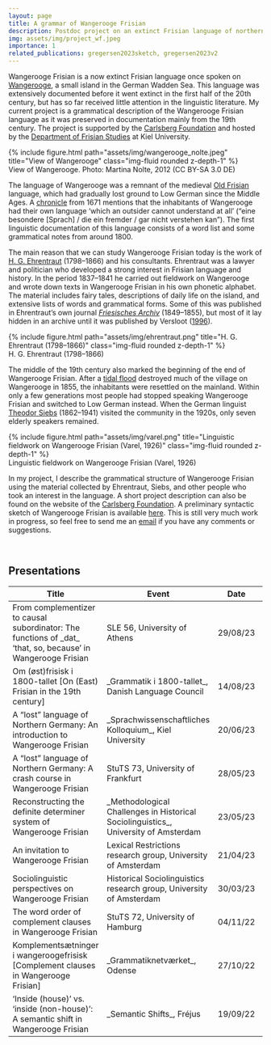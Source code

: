 ```yaml
---
layout: page
title: A grammar of Wangerooge Frisian
description: Postdoc project on an extinct Frisian language of northern Germany
img: assets/img/project_wf.jpeg
importance: 1
related_publications: gregersen2023sketch, gregersen2023v2
---
```



Wangerooge Frisian is a now extinct Frisian language once spoken on [Wangerooge](https://www.openstreetmap.org/#map=12/53.7910/7.8990), a small island in the German Wadden Sea. This language was extensively documented before it went extinct in the first half of the 20th century, but has so far received little attention in the linguistic literature. My current project is a grammatical description of the Wangerooge Frisian language as it was preserved in documentation mainly from the 19th century. The project is supported by the [Carlsberg Foundation](https://www.carlsbergfondet.dk/en) and hosted by the [Department of Frisian Studies](https://www.isfas.uni-kiel.de/de/frisistik) at Kiel University.

<div class="container">
  <div class="row">
    <div class="col"> </div>
    <div class="col-8">
    {% include figure.html path="assets/img/wangerooge_nolte.jpeg" title="View of Wangerooge" class="img-fluid rounded z-depth-1" %}
        <div class="caption">View of Wangerooge. Photo: Martina Nolte, 2012 (CC BY-SA 3.0 DE)</div>
    </div>
    <div class="col"></div>
  </div>
</div>


The language of Wangerooge was a remnant of the medieval [Old Frisian](https://medieval.ox.ac.uk/2022/11/03/lecture-old-frisian-a-gem-of-old-germanic-studies-by-dr-anne-popkema/) language, which had gradually lost ground to Low German since the Middle Ages. A [chronicle](https://www.digitale-sammlungen.de/en/details/bsb11054802) from 1671 mentions that the inhabitants of Wangerooge had their own language ‘which an outsider cannot understand at all’ (“eine besondere [Sprach] / die ein fremder / gar nicht verstehen kan”). The first linguistic documentation of this language consists of a word list and some grammatical notes from around 1800.

The main reason that we can study Wangerooge Frisian today is the work of [H. G. Ehrentraut](https://de.wikipedia.org/wiki/Heinrich_Georg_Ehrentraut) (1798–1866) and his consultants. Ehrentraut was a lawyer and politician who developed a strong interest in Frisian language and history. In the period 1837–1841 he carried out fieldwork on Wangerooge and wrote down texts in Wangerooge Frisian in his own phonetic alphabet. The material includes fairy tales, descriptions of daily life on the island, and extensive lists of words and grammatical forms. Some of this was published in Ehrentraut’s own journal _[Friesisches Archiv](https://www.digitale-sammlungen.de/en/view/bsb10018278?page=5)_ (1849–1855), but most of it lay hidden in an archive until it was published by Versloot ([1996](https://www.worldcat.org/title/907241310)).

<div class="container">
  <div class="row">
    <div class="col"> </div>
    <div class="col-4">
    {% include figure.html path="assets/img/ehrentraut.png" title="H. G. Ehrentraut (1798–1866)" class="img-fluid rounded z-depth-1" %}
        <div class="caption">H. G. Ehrentraut (1798–1866)</div>  
    </div>
    <div class="col"></div>
  </div>
</div>

The middle of the 19th century also marked the beginning of the end of Wangerooge Frisian. After a [tidal flood](https://de.wikipedia.org/wiki/Neujahrsflut_von_1855) destroyed much of the village on Wangerooge in 1855, the inhabitants were resettled on the mainland. Within only a few generations most people had stopped speaking Wangerooge Frisian and switched to Low German instead. When the German linguist [Theodor Siebs](https://en.wikipedia.org/wiki/Theodor_Siebs) (1862–1941) visited the community in the 1920s, only seven elderly speakers remained.

<div class="container">
  <div class="row">
    <div class="col"> </div>
    <div class="col-8">
    {% include figure.html path="assets/img/varel.png" title="Linguistic fieldwork on Wangerooge Frisian (Varel, 1926)" class="img-fluid rounded z-depth-1" %}
        <div class="caption">Linguistic fieldwork on Wangerooge Frisian (Varel, 1926)</div>
    </div>
    <div class="col"></div>
  </div>
</div>

In my project, I describe the grammatical structure of Wangerooge Frisian using the material collected by Ehrentraut, Siebs, and other people who took an interest in the language. A short project description can also be found on the website of the [Carlsberg Foundation](https://www.carlsbergfondet.dk/da/Forskningsaktiviteter/Bevillingsstatistik/Bevillingsoversigt/CF21_0502_Sune-Gregersen). A preliminary syntactic sketch of Wangerooge Frisian is available [here](https://doi.org/10.5281/zenodo.7775493). This is still very much work in progress, so feel free to send me an [email](mailto:s.gregersen@isfas.uni-kiel.de) if you have any comments or suggestions.



<br>
<h2>Presentations</h2>
<table>
<colgroup>
<col width="50%" />
<col width="30%" />
<col width="10%" />
<col width="10%" />
</colgroup>
<thead>
<tr class="header">
<th>Title</th>
<th>Event</th>
<th>Date</th>
<th>Downloads</th>
</tr>
</thead>
<tbody>
<tr>
<td markdown="span">From complementizer to causal subordinator: The functions of _dat_ ‘that, so, because’ in Wangerooge Frisian</td>
<td markdown="span">SLE 56, University of Athens</td>
<td markdown="span">29/08/23</td>
<td markdown="span">[slides](/assets/pdf/pres/SLE56_dat.pdf)</td>
</tr>
<tr>
<td markdown="span">Om (øst)frisisk i 1800-tallet [On (East) Frisian in the 19th century]</td>
<td markdown="span">_Grammatik i 1800-tallet_, Danish Language Council</td>
<td markdown="span">14/08/23</td>
<td markdown="span">[slides](/assets/pdf/pres/DSN_WF.pdf)</td>
</tr>
<tr>
<td markdown="span">A “lost” language of Northern Germany: An introduction to Wangerooge Frisian</td>
<td markdown="span">_Sprachwissenschaftliches Kolloquium_, Kiel University</td>
<td markdown="span">20/06/23</td>
<td markdown="span">[slides](/assets/pdf/pres/SprKoll_WF.pdf)</td>
</tr>
<tr>
<td markdown="span">A “lost” language of Northern Germany: A crash course in Wangerooge Frisian</td>
<td markdown="span">StuTS 73, University of Frankfurt</td>
<td markdown="span">28/05/23</td>
<td markdown="span">[slides](/assets/pdf/pres/StuTS73_crash_course.pdf)<br>[handout](/assets/pdf/pres/StuTS73_exercises.pdf)</td>
</tr>
<tr>
<td markdown="span">Reconstructing the definite determiner system of Wangerooge Frisian</td>
<td markdown="span">_Methodological Challenges in Historical Sociolinguistics_, University of Amsterdam</td>
<td markdown="span">23/05/23</td>
<td markdown="span">[slides](/assets/pdf/pres/HiSoc_definiteness.pdf)</td>
</tr>
<tr>
<td markdown="span">An invitation to Wangerooge Frisian</td>
<td markdown="span">Lexical Restrictions research group, University of Amsterdam</td>
<td markdown="span">21/04/23</td>
<td markdown="span">[slides](/assets/pdf/pres/LexRestr_WF.pdf)</td>
</tr>
<tr>
<td markdown="span">Sociolinguistic perspectives on Wangerooge Frisian</td>
<td markdown="span">Historical Sociolinguistics research group, University of Amsterdam</td>
<td markdown="span">30/03/23</td>
<td markdown="span">[slides](/assets/pdf/pres/HiSoc_perspectives.pdf)</td>
</tr>
<tr>
<td markdown="span">The word order of complement clauses in Wangerooge Frisian</td>
<td markdown="span">StuTS 72, University of Hamburg</td>
<td markdown="span">04/11/22</td>
<td markdown="span">[slides](/assets/pdf/pres/StuTS72_dat.pdf)</td>
</tr>
<tr>
<td markdown="span">Komplementsætninger i wangeroogefrisisk [Complement clauses in Wangerooge Frisian]</td>
<td markdown="span">_Grammatiknetværket_, Odense</td>
<td markdown="span">27/10/22</td>
<td markdown="span">[slides](/assets/pdf/pres/NFG_dat.pdf)</td>
</tr>
<tr>
<td markdown="span">‘Inside (house)’ vs. ‘inside (non-house)’: A semantic shift in Wangerooge Frisian</td>
<td markdown="span">_Semantic Shifts_, Fréjus</td>
<td markdown="span">19/09/22</td>
<td markdown="span">[slides](/assets/pdf/pres/SemanticShifts_non-house.pdf)</td>
</tr>
</tbody>
</table>
<br>

